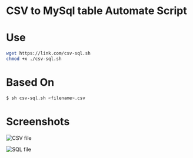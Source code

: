 # CSV to MySql table Automate Script


# Use
```bash
wget https://link.com/csv-sql.sh
chmod +x ./csv-sql.sh
```

# Based On
```bash
$ sh csv-sql.sh <filename>.csv
```
# Screenshots
![CSV file](/screenshots/csv.jpg?raw=true "Before conversion")

![SQL file](/screenshots/sql.jpg?raw=true "After conversion")
